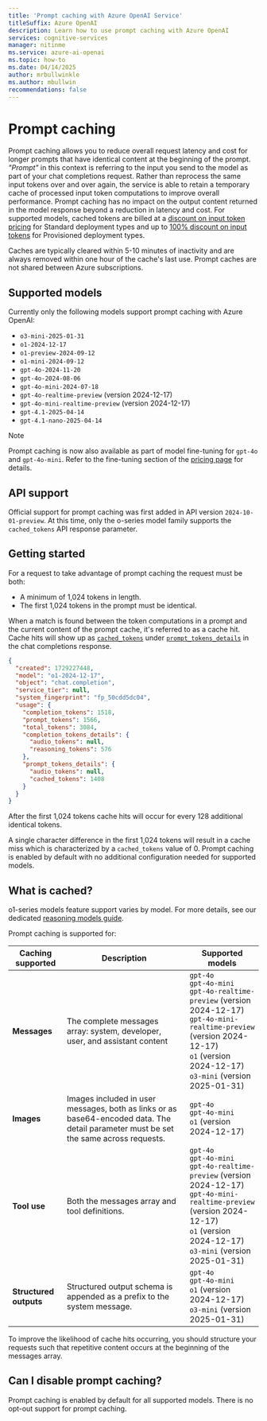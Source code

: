 ```yaml
---
title: 'Prompt caching with Azure OpenAI Service'
titleSuffix: Azure OpenAI
description: Learn how to use prompt caching with Azure OpenAI
services: cognitive-services
manager: nitinme
ms.service: azure-ai-openai
ms.topic: how-to
ms.date: 04/14/2025
author: mrbullwinkle
ms.author: mbullwin
recommendations: false
---
```


# Prompt caching

Prompt caching allows you to reduce overall request latency and cost for longer prompts that have identical content at the beginning of the prompt. *"Prompt"* in this context is referring to the input you send to the model as part of your chat completions request. Rather than reprocess the same input tokens over and over again, the service is able to retain a temporary cache of processed input token computations to improve overall performance. Prompt caching has no impact on the output content returned in the model response beyond a reduction in latency and cost. For supported models, cached tokens are billed at a [discount on input token pricing](https://azure.microsoft.com/pricing/details/cognitive-services/openai-service/) for Standard deployment types and up to [100% discount on input tokens](/azure/ai-services/openai/concepts/provisioned-throughput) for Provisioned deployment types.

Caches are typically cleared within 5-10 minutes of inactivity and are always removed within one hour of the cache's last use. Prompt caches are not shared between Azure subscriptions. 

## Supported models

Currently only the following models support prompt caching with Azure OpenAI:

- `o3-mini-2025-01-31`
- `o1-2024-12-17`
- `o1-preview-2024-09-12`
- `o1-mini-2024-09-12`
- `gpt-4o-2024-11-20`
- `gpt-4o-2024-08-06`
- `gpt-4o-mini-2024-07-18`
- `gpt-4o-realtime-preview` (version 2024-12-17)
- `gpt-4o-mini-realtime-preview` (version 2024-12-17)
- `gpt-4.1-2025-04-14`
- `gpt-4.1-nano-2025-04-14`

> [!NOTE]
> Prompt caching is now also available as part of model fine-tuning for `gpt-4o` and `gpt-4o-mini`. Refer to the fine-tuning section of the [pricing page](https://azure.microsoft.com/pricing/details/cognitive-services/openai-service/) for details.

## API support

Official support for prompt caching was first added in API version `2024-10-01-preview`. At this time, only the o-series model family supports the `cached_tokens` API response parameter.

## Getting started

For a request to take advantage of prompt caching the request must be both:

- A minimum of 1,024 tokens in length.
- The first 1,024 tokens in the prompt must be identical.

When a match is found between the token computations in a prompt and the current content of the prompt cache, it's referred to as a cache hit. Cache hits will show up as [`cached_tokens`](/azure/ai-services/openai/reference-preview#cached_tokens) under [`prompt_tokens_details`](/azure/ai-services/openai/reference-preview#properties-for-prompt_tokens_details) in the chat completions response.

```json
{
  "created": 1729227448,
  "model": "o1-2024-12-17",
  "object": "chat.completion",
  "service_tier": null,
  "system_fingerprint": "fp_50cdd5dc04",
  "usage": {
    "completion_tokens": 1518,
    "prompt_tokens": 1566,
    "total_tokens": 3084,
    "completion_tokens_details": {
      "audio_tokens": null,
      "reasoning_tokens": 576
    },
    "prompt_tokens_details": {
      "audio_tokens": null,
      "cached_tokens": 1408
    }
  }
}
```

After the first 1,024 tokens cache hits will occur for every 128 additional identical tokens.

A single character difference in the first 1,024 tokens will result in a cache miss which is characterized by a `cached_tokens` value of 0. Prompt caching is enabled by default with no additional configuration needed for supported models.

## What is cached?

o1-series models feature support varies by model. For more details, see our dedicated [reasoning models guide](./reasoning.md). 

Prompt caching is supported for:

|**Caching supported**|**Description**|**Supported models**|
|--------|--------|--------|
| **Messages** | The complete messages array: system, developer, user, and assistant content | `gpt-4o`<br/>`gpt-4o-mini`<br/>`gpt-4o-realtime-preview` (version 2024-12-17)<br/>`gpt-4o-mini-realtime-preview` (version 2024-12-17)<br> `o1` (version 2024-12-17) <br> `o3-mini` (version 2025-01-31) |
| **Images** | Images included in user messages, both as links or as base64-encoded data. The detail parameter must be set the same across requests. | `gpt-4o`<br/>`gpt-4o-mini` <br> `o1` (version 2024-12-17)  |
| **Tool use** | Both the messages array and tool definitions. | `gpt-4o`<br/>`gpt-4o-mini`<br/>`gpt-4o-realtime-preview` (version 2024-12-17)<br/>`gpt-4o-mini-realtime-preview` (version 2024-12-17)<br> `o1` (version 2024-12-17) <br> `o3-mini` (version 2025-01-31) |
| **Structured outputs** | Structured output schema is appended as a prefix to the system message. | `gpt-4o`<br/>`gpt-4o-mini` <br> `o1` (version 2024-12-17) <br> `o3-mini` (version 2025-01-31) |

To improve the likelihood of cache hits occurring, you should structure your requests such that repetitive content occurs at the beginning of the messages array.

## Can I disable prompt caching?

Prompt caching is enabled by default for all supported models. There is no opt-out support for prompt caching.
